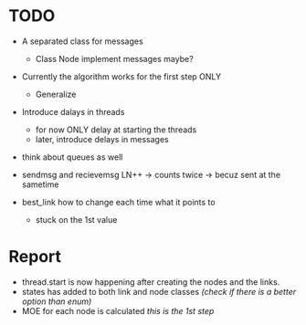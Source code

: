 # TODO
- A separated class for messages
    - Class Node implement messages maybe?
- Currently the algorithm works for the first step ONLY
    - Generalize
- Introduce dalays in threads
    - for now ONLY delay at starting the threads
    - later, introduce delays in messages
- think about queues as well

- sendmsg and recievemsg LN++ -> counts twice -> becuz sent at the sametime
- best_link how to change each time what it points to
    - stuck on the 1st value

# Report
- thread.start is now happening after creating the nodes and the links.
- states has added to both link and node classes *(check if there is a better option than enum)*
- MOE for each node is calculated *this is the 1st step*            
